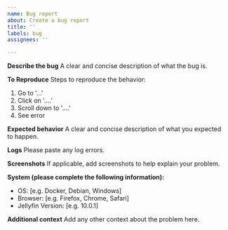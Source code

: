```yaml
---
name: Bug report
about: Create a bug report
title: ''
labels: bug
assignees: ''

---
```


**Describe the bug**
A clear and concise description of what the bug is.

**To Reproduce**
Steps to reproduce the behavior:
1. Go to '...'
2. Click on '....'
3. Scroll down to '....'
4. See error

**Expected behavior**
A clear and concise description of what you expected to happen.

**Logs**
Please paste any log errors.

**Screenshots**
If applicable, add screenshots to help explain your problem.

**System (please complete the following information):**
 - OS: [e.g. Docker, Debian, Windows]
 - Browser: [e.g. Firefox, Chrome, Safari]
 - Jellyfin Version: [e.g. 10.0.1]

**Additional context**
Add any other context about the problem here.
